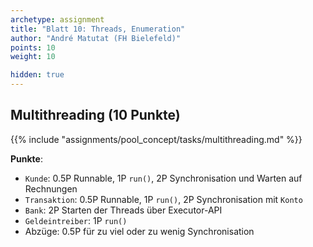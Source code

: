 ```yaml
---
archetype: assignment
title: "Blatt 10: Threads, Enumeration"
author: "André Matutat (FH Bielefeld)"
points: 10
weight: 10

hidden: true
---
```



## Multithreading (10 Punkte)

{{% include "assignments/pool_concept/tasks/multithreading.md" %}}

**Punkte**:
-   `Kunde`: 0.5P Runnable, 1P `run()`, 2P Synchronisation und Warten auf Rechnungen
-   `Transaktion`: 0.5P Runnable, 1P `run()`, 2P Synchronisation mit `Konto`
-   `Bank`: 2P Starten der Threads über Executor-API
-   `Geldeintreiber`: 1P `run()`
-   Abzüge: 0.5P für zu viel oder zu wenig Synchronisation
